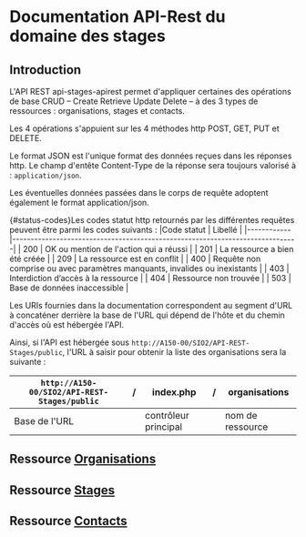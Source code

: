 # Documentation API-Rest du domaine des stages
## Introduction
L'API REST api-stages-apirest permet d'appliquer certaines des opérations de base CRUD – Create Retrieve Update Delete – à des 3 types de ressources : organisations, stages et contacts.

Les 4 opérations s'appuient sur les 4 méthodes http POST, GET, PUT et DELETE.

Le format JSON est l'unique format des données reçues dans les réponses http. Le champ d'entête Content-Type de la réponse sera toujours valorisé à : `application/json`.

Les éventuelles données passées dans le corps de requête adoptent également le format application/json.

{#status-codes}Les codes statut http retournés par les différentes requêtes peuvent être parmi les codes suivants :
|Code statut |	Libellé                                                                     |
|------------|------------------------------------------------------------------------------|
| 200	     | OK ou mention de l'action qui a réussi                                       |
| 201	     | La ressource a bien été créée                                                |
| 209	     | La ressource est en conflit                                                  |
| 400	     | Requête non comprise ou avec paramètres manquants, invalides ou inexistants  |
| 403	     | Interdiction d’accès à la ressource                                          |
| 404	     | Ressource non trouvée                                                        |
| 503	     | Base de données inaccessible                                                 |

Les URIs fournies dans la documentation correspondent au segment d'URL à concaténer derrière la base de l'URL qui dépend de l'hôte et du chemin d'accès où est hébergée l'API.

Ainsi, si l'API est hébergée sous `http://A150-00/SIO2/API-REST-Stages/public`, l'URL à saisir pour obtenir la liste des organisations sera la suivante :

| `http://A150-00/SIO2/API-REST-Stages/public` | /  |   index.php	           |  / |	  organisations       |
|----------------------------------------------|----|--------------------------|----|-------------------------|
|          Base de l'URL					   |    |   contrôleur principal   |    |     nom de ressource    |

## Ressource [Organisations](./api-organisations.md)

## Ressource [Stages](./api-stages.md)

## Ressource [Contacts](./api-contacts.md)